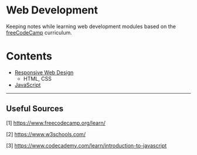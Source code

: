 # Web Development

Keeping notes while learning web development modules based on the [freeCodeCamp](https://www.freecodecamp.org/) curriculum.

Contents
=======================

* [Responsive Web Design](https://github.com/dimi-fn/Various-Data-Science-Scripts/tree/main/Web%20Development/Responsive%20Web%20Design)
    * HTML, CSS
* [JavaScript](https://github.com/dimi-fn/Various-Data-Science-Scripts/tree/main/Web%20Development/JavaScript)

----

## Useful Sources

[1] https://www.freecodecamp.org/learn/

[2] https://www.w3schools.com/

[3] https://www.codecademy.com/learn/introduction-to-javascript